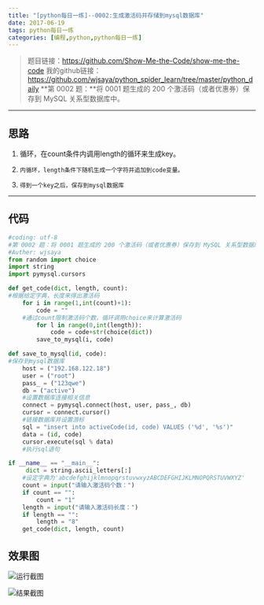 ```yaml
---
title: "[python每日一练]--0002:生成激活码并存储到mysql数据库"
date: 2017-06-19
tags: python每日一练
categories: [编程,python,python每日一练]
---
```



> 题目链接：https://github.com/Show-Me-the-Code/show-me-the-code
我的github链接：https://github.com/wjsaya/python_spider_learn/tree/master/python_daily
**第 0002 题：**将 0001 题生成的 200 个激活码（或者优惠券）保存到 MySQL 关系型数据库中。

<!--more-->

----------
思路
--

 1. 循环，在count条件内调用length的循环来生成key。
 2.     内循环，length条件下随机生成一个字符并追加到code变量。
 3.     得到一个key之后，保存到mysql数据库




----------


代码
--
``` python
#coding: utf-8
#第 0002 题：将 0001 题生成的 200 个激活码（或者优惠券）保存到 MySQL 关系型数据库中。
#Auther: wjsaya
from random import choice
import string
import pymysql.cursors

def get_code(dict, length, count):
#根据给定字典，长度来得出激活码
    for i in range(1,int(count)+1):
        code = ""
    #通过count限制激活码个数，循环调用choice来计算激活码
        for l in range(0,int(length)):
            code = code+str(choice(dict))
        save_to_mysql(i, code)

def save_to_mysql(id, code):
#保存到mysql数据库
    host = ("192.168.122.18")
    user = ("root")
    pass_ = ("123qwe")
    db = ("active")
    #设置数据库连接相关信息
    connect = pymysql.connect(host, user, pass_, db)
    cursor = connect.cursor()
    #链接数据库并设置游标
    sql = "insert into activeCode(id, code) VALUES ('%d', '%s')"
    data = (id, code)
    cursor.execute(sql % data)
    #执行sql语句

if __name__ == "__main__":
     dict = string.ascii_letters[:]
    #设定字典为'abcdefghijklmnopqrstuvwxyzABCDEFGHIJKLMNOPQRSTUVWXYZ'
    count = input("请输入激活码个数：")
    if count == "":
        count = "1"
    length = input("请输入激活码长度：")
    if length == "":
        length = "8"
    get_code(dict, length, count)

```



效果图
--
![运行截图](http://img.blog.csdn.net/20170619150201633?watermark/2/text/aHR0cDovL2Jsb2cuY3Nkbi5uZXQvc2F5YV93ag==/font/5a6L5L2T/fontsize/400/fill/I0JBQkFCMA==/dissolve/70/gravity/SouthEast)

![结果截图](http://img.blog.csdn.net/20170619150230493?watermark/2/text/aHR0cDovL2Jsb2cuY3Nkbi5uZXQvc2F5YV93ag==/font/5a6L5L2T/fontsize/400/fill/I0JBQkFCMA==/dissolve/70/gravity/SouthEast)

